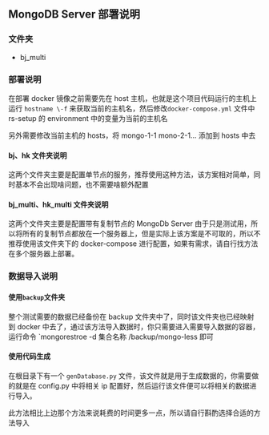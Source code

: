 ## MongoDB Server 部署说明

### 文件夹

- bj_multi

### 部署说明

在部署 docker 镜像之前需要先在 host 主机，也就是这个项目代码运行的主机上运行 `hostname \-f` 来获取当前的主机名，然后修改`docker-compose.yml`
文件中 rs-setup 的 environment 中的变量为当前的主机名

另外需要修改当前主机的 hosts，将 mongo-1-1 mono-2-1... 添加到 hosts 中去

#### bj、hk 文件夹说明

这两个文件夹主要是配置单节点的服务，推荐使用这种方法，该方案相对简单，同时基本不会出现啥问题，也不需要啥额外配置

#### bj_multi、hk_multi 文件夹说明

这两个文件夹主要是配置带有复制节点的 MongoDb Server 由于只是测试用，所以将所有的复制节点都放在一个服务器上，但是实际上该方案是不可取的，所以不推荐使用该文件夹下的 docker-compose 进行配置，如果有需求，请自行找方法在多个服务器上部署。

### 数据导入说明

#### 使用`backup`文件夹

整个测试需要的数据已经备份在 backup 文件夹中了，同时该文件夹也已经映射到 docker 中去了，通过该方法导入数据时，你只需要进入需要导入数据的容器，运行命令 `mongorestroe -d 集合名称 /backup/mongo-less 即可

#### 使用代码生成

在根目录下有一个 `genDatabase.py` 文件，该文件就是用于生成数据的，你需要做的就是在 config.py 中将相关 ip 配置好，然后运行该文件便可以将相关的数据进行导入。

此方法相比上边那个方法来说耗费的时间更多一点，所以请自行斟酌选择合适的方法导入
